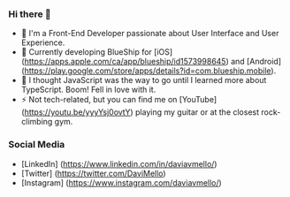 ### Hi there 👋

- 🔭 I'm a Front-End Developer passionate about User Interface and User Experience.
- 🌱 Currently developing BlueShip for [iOS] (https://apps.apple.com/ca/app/blueship/id1573998645) and [Android] (https://play.google.com/store/apps/details?id=com.blueship.mobile).
- 🥞 I thought JavaScript was the way to go until I learned more about TypeScript. Boom! Fell in love with it. 
- ⚡ Not tech-related, but you can find me on [YouTube] (https://youtu.be/yyyYsj0ovtY) playing my guitar or at the closest rock-climbing gym.

### Social Media

- [LinkedIn] (https://www.linkedin.com/in/daviavmello/)
- [Twitter] (https://twitter.com/DaviMello)
- [Instagram] (https://www.instagram.com/daviavmello/)

